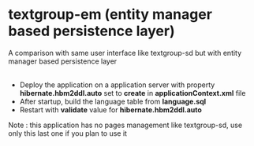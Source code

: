 # textgroup-em (entity manager based persistence layer)
A comparison with same user interface like textgroup-sd but with entity manager based persistence layer<br>
<br>

<ul>
	<li>Deploy the application on a application server with property <b>hibernate.hbm2ddl.auto</b> set to <b>create</b> in <b>applicationContext.xml</b> file</li>
	<li>After startup, build the language table from <b>language.sql</b></li>
	<li>Restart with <b>validate</b> value for <b>hibernate.hbm2ddl.auto</b></li>
</ul>

Note : this application has no pages management like textgroup-sd, use only this last one if you plan to use it<br> 